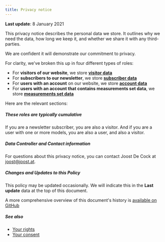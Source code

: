```yaml
---
title: Privacy notice
---
```


**Last update**: 8 January 2021

This privacy notice describes the personal data we store.
It outlines why we need the data, how long we keep it, and whether we share it with any third-parties.

We are confident it will demonstrate our commitment to privacy.

For clarity, we've broken this up in four different types of roles:

- For **visitors of our website**, we store **[visitor data][v]**
- For **subscribers to our newsletter**, we store **[subscriber data][s]**
- For **users with an account** on our website, we store **[account data][a]**
- For **users with an account that contains measurements set data**, we store **[measurements set data][p]**

Here are the relevant sections:

<ReadMore list />

<Tip>

##### These roles are typically cumulative

If you are a newsletter subscriber, you are also a visitor.
And if you are a user with one or more models, you are also a user, and also a visitor.

</Tip>

##### Data Controller and Contact information

For questions about this privacy notice, you can contact Joost De Cock at joost@joost.at.

##### Changes and Updates to this Policy

This policy may be updated occasionally. We will indicate this in the **Last update** data at the top of this document.

A more comprehensive overview of this document's history is [available on GitHub][1]

##### See also

- [Your rights][2]
- [Your consent][3]

[1]: https://github.com/freesewing/markdown/commits/develop/org/docs/various/privacy

[2]: /docs/various/right/

[3]: /account/actions/consent/

[v]: /docs/various/privacy/visitor/

[s]: /docs/various/privacy/subscriber/

[a]: /docs/various/privacy/account/

[p]: /docs/various/privacy/people/
